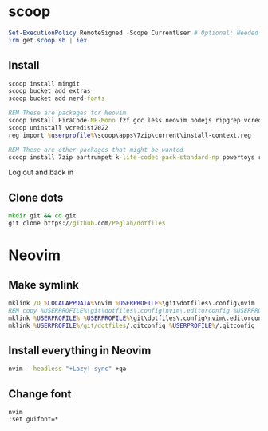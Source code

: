 # scoop
```powershell
Set-ExecutionPolicy RemoteSigned -Scope CurrentUser # Optional: Needed to run a remote script the first time
irm get.scoop.sh | iex
```

## Install
```cmd
scoop install mingit
scoop bucket add extras
scoop bucket add nerd-fonts

REM These are packages for Neovim
scoop install FiraCode-NF-Mono fzf gcc less neovim nodejs ripgrep vcredist2022 wezterm
scoop uninstall vcredist2022
reg import %userprofile%\scoop\apps\7zip\current\install-context.reg

REM These are other packages that might be wanted
scoop install 7zip eartrumpet k-lite-codec-pack-standard-np powertoys rainmeter sharex slack spotify streamlink taskbarx telegram youtube-music
```

Log out and back in

## Clone dots
```cmd
mkdir git && cd git
git clone https://github.com/Peglah/dotfiles
```

# Neovim
## Make symlink
```cmd
mklink /D %LOCALAPPDATA%\nvim %USERPROFILE%\git\dotfiles\.config\nvim
REM copy %USERPROFILE%\git\dotfiles\.config\nvim\.editorconfig %USERPROFILE%
mklink %USERPROFILE% %USERPROFILE%\git\dotfiles\.config\nvim\.editorconfig
mklink %USERPROFILE%/git/dotfiles/.gitconfig %USERPROFILE%/.gitconfig
```

## Install everything in Neovim
```cmd
nvim --headless "+Lazy! sync" +qa
```

## Change font
```
nvim
:set guifont=*
```
